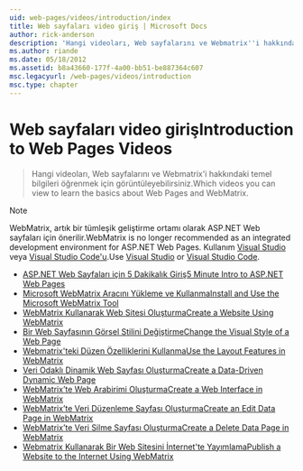 ```yaml
---
uid: web-pages/videos/introduction/index
title: Web sayfaları video giriş | Microsoft Docs
author: rick-anderson
description: 'Hangi videoları, Web sayfalarını ve Webmatrix''i hakkındaki temel bilgileri öğrenmek için görüntüleyebilirsiniz.'
ms.author: riande
ms.date: 05/18/2012
ms.assetid: b8a43660-177f-4a00-bb51-be887364c607
msc.legacyurl: /web-pages/videos/introduction
msc.type: chapter
---
```

<a name="introduction-to-web-pages-videos"></a><span data-ttu-id="5f443-103">Web sayfaları video giriş</span><span class="sxs-lookup"><span data-stu-id="5f443-103">Introduction to Web Pages Videos</span></span>
====================
> <span data-ttu-id="5f443-104">Hangi videoları, Web sayfalarını ve Webmatrix'i hakkındaki temel bilgileri öğrenmek için görüntüleyebilirsiniz.</span><span class="sxs-lookup"><span data-stu-id="5f443-104">Which videos you can view to learn the basics about Web Pages and WebMatrix.</span></span>

> [!NOTE] 
> <span data-ttu-id="5f443-105">WebMatrix, artık bir tümleşik geliştirme ortamı olarak ASP.NET Web sayfaları için önerilir.</span><span class="sxs-lookup"><span data-stu-id="5f443-105">WebMatrix is no longer recommended as an integrated development environment for ASP.NET Web Pages.</span></span> <span data-ttu-id="5f443-106">Kullanım [Visual Studio](xref:aspnet/web-pages/overview/getting-started/program-asp-net-web-pages-in-visual-studio) veya [Visual Studio Code'u](https://code.visualstudio.com/).</span><span class="sxs-lookup"><span data-stu-id="5f443-106">Use [Visual Studio](xref:aspnet/web-pages/overview/getting-started/program-asp-net-web-pages-in-visual-studio) or [Visual Studio Code](https://code.visualstudio.com/).</span></span>


- [<span data-ttu-id="5f443-107">ASP.NET Web Sayfaları için 5 Dakikalık Giriş</span><span class="sxs-lookup"><span data-stu-id="5f443-107">5 Minute Intro to ASP.NET Web Pages</span></span>](5-minute-introduction-to-aspnet-web-pages.md)
- [<span data-ttu-id="5f443-108">Microsoft WebMatrix Aracını Yükleme ve Kullanma</span><span class="sxs-lookup"><span data-stu-id="5f443-108">Install and Use the Microsoft WebMatrix Tool</span></span>](install-and-use-the-microsoft-webmatrix-tool.md)
- [<span data-ttu-id="5f443-109">WebMatrix Kullanarak Web Sitesi Oluşturma</span><span class="sxs-lookup"><span data-stu-id="5f443-109">Create a Website Using WebMatrix</span></span>](create-a-website-using-webmatrix.md)
- [<span data-ttu-id="5f443-110">Bir Web Sayfasının Görsel Stilini Değiştirme</span><span class="sxs-lookup"><span data-stu-id="5f443-110">Change the Visual Style of a Web Page</span></span>](change-the-visual-style-of-a-web-page.md)
- [<span data-ttu-id="5f443-111">Webmatrix'teki Düzen Özelliklerini Kullanma</span><span class="sxs-lookup"><span data-stu-id="5f443-111">Use the Layout Features in WebMatrix</span></span>](use-the-layout-features-in-webmatrix.md)
- [<span data-ttu-id="5f443-112">Veri Odaklı Dinamik Web Sayfası Oluşturma</span><span class="sxs-lookup"><span data-stu-id="5f443-112">Create a Data-Driven Dynamic Web Page</span></span>](create-a-data-driven-dynamic-web-page.md)
- [<span data-ttu-id="5f443-113">WebMatrix’te Web Arabirimi Oluşturma</span><span class="sxs-lookup"><span data-stu-id="5f443-113">Create a Web Interface in WebMatrix</span></span>](create-a-web-interface-in-webmatrix.md)
- [<span data-ttu-id="5f443-114">WebMatrix’te Veri Düzenleme Sayfası Oluşturma</span><span class="sxs-lookup"><span data-stu-id="5f443-114">Create an Edit Data Page in WebMatrix</span></span>](create-an-edit-data-page-in-webmatrix.md)
- [<span data-ttu-id="5f443-115">WebMatrix’te Veri Silme Sayfası Oluşturma</span><span class="sxs-lookup"><span data-stu-id="5f443-115">Create a Delete Data Page in WebMatrix</span></span>](create-a-delete-data-page-in-webmatrix.md)
- [<span data-ttu-id="5f443-116">Webmatrix Kullanarak Bir Web Sitesini İnternet'te Yayımlama</span><span class="sxs-lookup"><span data-stu-id="5f443-116">Publish a Website to the Internet Using WebMatrix</span></span>](publish-a-website-to-the-internet-using-webmatrix.md)
